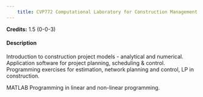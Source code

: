 ```yaml
---
    title: CVP772 Computational Laboratory for Construction Management
---
```

**Credits:** 1.5 (0-0-3)



#### Description 
Introduction to construction project models - analytical and numerical. Application software for project planning, scheduling & control. Programming exercises for estimation, network planning and control, LP in construction.

MATLAB Programming in linear and non-linear programming.